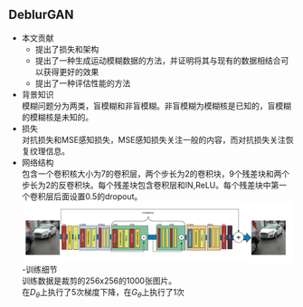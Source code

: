 ## DeblurGAN  
- 本文贡献  
  - 提出了损失和架构  
  - 提出了一种生成运动模糊数据的方法，并证明将其与现有的数据相结合可以获得更好的效果  
  - 提出了一种评估性能的方法
- 背景知识  
  模糊问题分为两类，盲模糊和非盲模糊。非盲模糊为模糊核是已知的，盲模糊的模糊核是未知的。
- 损失  
  对抗损失和MSE感知损失，MSE感知损失关注一般的内容，而对抗损失关注恢复纹理信息。  
- 网络结构  
  包含一个卷积核大小为7的卷积层，两个步长为2的卷积块，9个残差块和两个步长为2的反卷积块。每个残差块包含卷积层和IN,ReLU。每个残差块中第一个卷积层后面设置0.5的dropout。  
  ![](https://github.com/sfxz035/DL-Learning/raw/master/picture/DeburGAN.png)   
-训练细节  
训练数据是裁剪的256x256的1000张图片。  
在$D_θ$上执行了5次梯度下降，在$G_θ$上执行了1次
<!--stackedit_data:
eyJoaXN0b3J5IjpbMTExNTk1Mzc5MywzMzM2OTM4ODIsMTU4Nj
AwMTY4MCwtMTE0MzE5NTc1MiwxOTc5OTU5MTk3LDI2MzQwMTQw
NSwtMjEwMDQ1NDc4NywtNTYwMjA5MDExLC0xMjgzNjcwNzM4XX
0=
-->